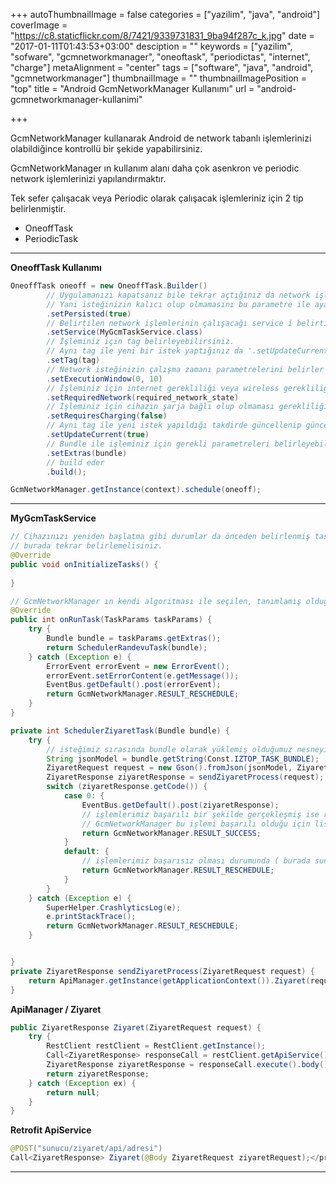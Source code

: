 +++
autoThumbnailImage = false
categories = ["yazilim", "java", "android"]
coverImage = "https://c8.staticflickr.com/8/7421/9339731831_9ba94f287c_k.jpg"
date = "2017-01-11T01:43:53+03:00"
desciption = ""
keywords = ["yazilim", "sofware", "gcmnetworkmanager", "oneoftask", "periodictas", "internet", "charge"]
metaAlignment = "center"
tags = ["software", "java", "android", "gcmnetworkmanager"]
thumbnailImage = ""
thumbnailImagePosition = "top"
title = "Android GcmNetworkManager Kullanımı"
url = "android-gcmnetworkmanager-kullanimi"

+++


GcmNetworkManager kullanarak Android de network tabanlı işlemlerinizi olabildiğince kontrollü bir şekide yapabilirsiniz.

GcmNetworkManager ın kullanım alanı daha çok asenkron ve periodic network işlemlerinizi yapılandırmaktır.

Tek sefer çalışacak veya Periodic olarak çalışacak işlemleriniz için 2 tip belirlenmiştir.

- OneoffTask
- PeriodicTask


---

**OneoffTask Kullanımı**

```java
OneoffTask oneoff = new OneoffTask.Builder()
        // Uygulamanızı kapatsanız bile tekrar açtığınız da network işleminiz işleme konulur.
        // Yani isteğinizin kalıcı olup olmamasını bu parametre ile ayarlayabilirsiniz.
        .setPersisted(true)
        // Belirtilen network işlemlerinin çalışacağı service i belirtir.
        .setService(MyGcmTaskService.class)
        // İşleminiz için tag belirleyebilirsiniz.
        // Aynı tag ile yeni bir istek yaptığınız da '.setUpdateCurrent(true)' olarak belirlenmiş ise isteğinizi yeni istek ile günceller. Yani eski isteğiniz geçersiz olacaktır. 'setUpdateCurrent(false)' olarak belirlenir ise aynı tag ile yeni istekte bulunsanız bile her iki isteğiniz de çalışacaktır. 
        .setTag(tag)
        // Network isteğinizin çalışma zamanı parametrelerini belirler
        .setExecutionWindow(0, 10)
        // İşleminiz için internet gerekliliği veya wireless gerekliliği parametrelerini belirler
        .setRequiredNetwork(required_network_state)
        // İşleminiz için cihazın şarja bağlı olup olmaması gerekliliğini belirler
        .setRequiresCharging(false)
        // Aynı tag ile yeni istek yapıldığı takdirde güncellenip güncellenmemesi durumunu belirler
        .setUpdateCurrent(true)
        // Bundle ile işleminiz için gerekli parametreleri belirleyebilirsiniz
        .setExtras(bundle)
        // build eder
        .build();

GcmNetworkManager.getInstance(context).schedule(oneoff);
```

---


**MyGcmTaskService**

```java
// Cihazınızı yeniden başlatma gibi durumlar da önceden belirlenmiş task lerinizin çalışmasını devam ettirmesini istiyorsanız
// burada tekrar belirlemelisiniz.
@Override
public void onInitializeTasks() {
    
}

// GcmNetworkManager ın kendi algoritması ile seçilen, tanımlamış olduğunuz istek bu kod bloğuna girecek.
@Override
public int onRunTask(TaskParams taskParams) {
    try {
        Bundle bundle = taskParams.getExtras();
        return SchedulerRandevuTask(bundle);        
    } catch (Exception e) {
        ErrorEvent errorEvent = new ErrorEvent();
        errorEvent.setErrorContent(e.getMessage());
        EventBus.getDefault().post(errorEvent);
        return GcmNetworkManager.RESULT_RESCHEDULE;
    }
}

private int SchedulerZiyaretTask(Bundle bundle) {
    try {
        // isteğimiz sırasında bundle olarak yüklemiş olduğumuz nesneyi burada yakalıyoruz
        String jsonModel = bundle.getString(Const.IZTOP_TASK_BUNDLE);
        ZiyaretRequest request = new Gson().fromJson(jsonModel, ZiyaretRequest.class);
        ZiyaretResponse ziyaretResponse = sendZiyaretProcess(request);
        switch (ziyaretResponse.getCode()) {
            case 0: {
                EventBus.getDefault().post(ziyaretResponse);                
                // işlemlerimiz başarılı bir şekilde gerçekleşmiş ise result değeri olarak RESULT_SUCCESS dönüyoruz.
                // GcmNetworkManager bu işlemi başarılı olduğu için listeden silecek ve tekrar çalıştırmayı denemicektir.
                return GcmNetworkManager.RESULT_SUCCESS;
            }
            default: {
                // işlemlerimiz başarısız olması durumunda ( burada sunucuya istekte bulunulmuş ve dönen değer 0 değil ise başarısız olarak belirlenmiştir )isteğin tekrar çalışması için result değeri olarak RESULT_RESCHEDULE dönüyoruz.
                return GcmNetworkManager.RESULT_RESCHEDULE;
            }
        }
    } catch (Exception e) {
        SuperHelper.CrashlyticsLog(e);
        e.printStackTrace();
        return GcmNetworkManager.RESULT_RESCHEDULE;
    }


}
private ZiyaretResponse sendZiyaretProcess(ZiyaretRequest request) {
    return ApiManager.getInstance(getApplicationContext()).Ziyaret(request);
}

```

**ApiManager / Ziyaret**

```java
public ZiyaretResponse Ziyaret(ZiyaretRequest request) {
    try {
        RestClient restClient = RestClient.getInstance();
        Call<ZiyaretResponse> responseCall = restClient.getApiService().Ziyaret(request);
        ZiyaretResponse ziyaretResponse = responseCall.execute().body();
        return ziyaretResponse;
    } catch (Exception ex) {
        return null;
    }
}
```

**Retrofit ApiService**

```java
@POST("sunucu/ziyaret/api/adresi")
Call<ZiyaretResponse> Ziyaret(@Body ZiyaretRequest ziyaretRequest);</pre>
```

---
